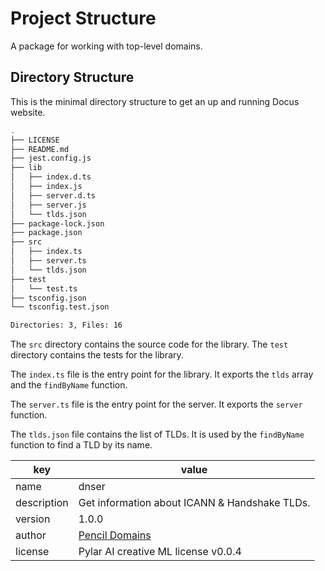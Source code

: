 # Project Structure

A package for working with top-level domains.

## Directory Structure

This is the minimal directory structure to get an up and running Docus website.

```bash
.
├── LICENSE
├── README.md
├── jest.config.js
├── lib
│   ├── index.d.ts
│   ├── index.js
│   ├── server.d.ts
│   ├── server.js
│   └── tlds.json
├── package-lock.json
├── package.json
├── src
│   ├── index.ts
│   ├── server.ts
│   └── tlds.json
├── test
│   └── test.ts
├── tsconfig.json
└── tsconfig.test.json

Directories: 3, Files: 16
```

The `src` directory contains the source code for the library. The `test` directory contains the tests for the library.

The `index.ts` file is the entry point for the library. It exports the `tlds` array and the `findByName` function.

The `server.ts` file is the entry point for the server. It exports the `server` function.

The `tlds.json` file contains the list of TLDs. It is used by the `findByName` function to find a TLD by its name.

key | value
---|---
name | dnser
description | Get information about ICANN & Handshake TLDs.
version | 1.0.0
author | [Pencil Domains](https://pencil.domains)
license | Pylar AI creative ML license v0.0.4
